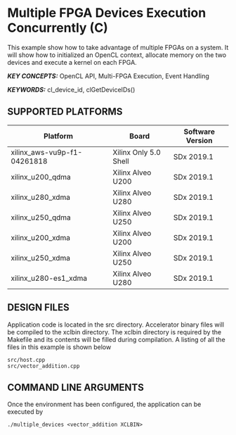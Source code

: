 Multiple FPGA Devices Execution Concurrently (C)
======================

This example show how to take advantage of multiple FPGAs on a system. It will show how to initialized an OpenCL context, allocate memory on the two devices and execute a kernel on each FPGA.

***KEY CONCEPTS:*** OpenCL API, Multi-FPGA Execution, Event Handling

***KEYWORDS:*** cl_device_id, clGetDeviceIDs()

## SUPPORTED PLATFORMS
Platform | Board             | Software Version
---------|-------------------|-----------------
xilinx_aws-vu9p-f1-04261818|Xilinx Only 5.0 Shell|SDx 2019.1
xilinx_u200_qdma|Xilinx Alveo U200|SDx 2019.1
xilinx_u280_xdma|Xilinx Alveo U280|SDx 2019.1
xilinx_u250_qdma|Xilinx Alveo U250|SDx 2019.1
xilinx_u200_xdma|Xilinx Alveo U200|SDx 2019.1
xilinx_u250_xdma|Xilinx Alveo U250|SDx 2019.1
xilinx_u280-es1_xdma|Xilinx Alveo U280|SDx 2019.1


##  DESIGN FILES
Application code is located in the src directory. Accelerator binary files will be compiled to the xclbin directory. The xclbin directory is required by the Makefile and its contents will be filled during compilation. A listing of all the files in this example is shown below

```
src/host.cpp
src/vector_addition.cpp
```

##  COMMAND LINE ARGUMENTS
Once the environment has been configured, the application can be executed by
```
./multiple_devices <vector_addition XCLBIN>
```

